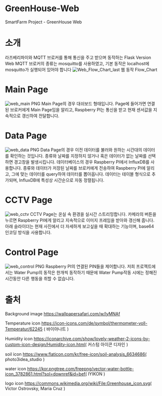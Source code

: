 # GreenHouse-Web
SmartFarm Project - GreenHouse Web 


# 소개
라즈베리파이와 MQTT 브로커를 통해 통신을 주고 받으며 동작하는 Flask Version Web
MQTT 브로커의 종류는 mosquitto를 사용하였고, 기본 동작은 localhost에 mosquitto가 실행되어 있어야 합니다
![Web_Flow_Chart_last](https://user-images.githubusercontent.com/98437996/209534132-b7ae149a-7d45-4230-9aa5-c842673c0d1d.png)
웹 동작 Flow_Chart

# Main Page
![web_main PNG](https://user-images.githubusercontent.com/98437996/209532758-ffef712f-f126-475f-b37f-b5f529ed2d20.png)
Main Page의 경우 대쉬보드 형태입니다.
Page에 들어가면 연결된 브로커에게 Main Page임을 알리고, Raspberry PI는 통신을 받고
현재 센서값을 지속적으로 갱신하여 전달합니다.

# Data Page
![web_data PNG](https://user-images.githubusercontent.com/98437996/209532920-4274805c-7e4c-4420-9472-ebf0ecdd567a.png)
Data Page의 경우 이전 데이터를 불러와 원하는 시간대의 데이터를 확인하는 것입니다.
종류와 날짜를 지정하지 않거나 혹은 데이터가 없는 날짜를 선택하면 경고창을 발생시킵니다.
데이터베이스의 경우 Raspberry PI에서 InfluxDB를 사용합니다.
종류와 데이터가 저장된 날짜를 브로커에게 전송하여 Raspberry PI에 알리고, 그에 맞는 데이터를
query하여 데이터를 뽑아옵니다.
데이터는 테이블 형식으로 추가되며, InfluxDB에 특성상 시간순으로 자동 정렬됩니다.

# CCTV Page
![web_cctv](https://user-images.githubusercontent.com/98437996/209533388-a63c8978-b4df-4194-ab7b-027f99580540.png)
CCTV Page는 온실 속 환경을 실시간 스트리밍합니다.
카메라의 버튼을 누르면 Raspberry PI에게 알리고 지속적으로 이미지 프레임을 받아와 갱신해 줍니다.
아래 슬라이더는 현재 사진에서 더 자세하게 보고싶을 때 확대하는 기능이며, base64 인코딩 방식을 사용합니다.

# Control Page
![web_control PNG](https://user-images.githubusercontent.com/98437996/209533732-0dd8cb43-4d39-41da-8b70-93bfb0c6c74b.png)
Raspberry PI의 연결된 PIN들을 제어합니다.
저희 프로젝트에서는 Water Pump의 동작은 한개씩 동작하기 때문에 Water Pump작동 시에는 정해진 시간동안 다른 행동을
취할 수 없습니다.


# 출처
Background image
https://wallpapersafari.com/w/lyMNAf

Temperature icon
https://icon-icons.com/de/symbol/thermometer-voll-Temperatur/62245 ( 바이아나트 )

Humidity icon
https://iconarchive.com/show/lovely-weather-2-icons-by-custom-icon-design/Humidity-icon.html( 커스텀 아이콘 디자인 )

soil icon
https://www.flaticon.com/kr/free-icon/soil-analysis_6634686( photo3idea_studio )

water icon
https://kor.pngtree.com/freepng/vector-water-bottle-icon_3782861.html?sol=downref&id=bef( IYIKON )

logo icon
https://commons.wikimedia.org/wiki/File:Greenhouse_icon.svg( Victor Ostrovsky, Maria Cruz )
